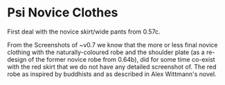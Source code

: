 # Psi Novice Clothes

First deal with the novice skirt/wide pants from 0.57c.


From the Screenshots of ~v0.7 we know that the more or less final novice clothing with the naturally-coloured robe and the shoulder plate (as a re-design of the former novice robe from 0.64b), did for some time co-exist with the red skirt that we do not have any detailed screenshot of. The red robe as inspired by buddhists and as described in Alex Wittmann's novel. 

